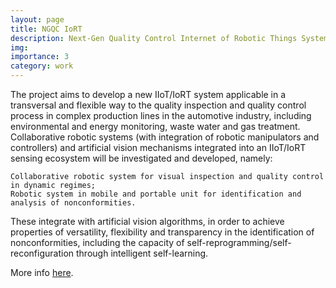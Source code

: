 ```yaml
---
layout: page
title: NGQC IoRT
description: Next-Gen Quality Control Internet of Robotic Things System
img:
importance: 3
category: work
---
```


The project aims to develop a new IIoT/IoRT system applicable in a transversal and flexible way to the quality inspection and quality control process in complex production lines in the automotive industry, including environmental and energy monitoring, waste water and gas treatment. Collaborative robotic systems (with integration of robotic manipulators and controllers) and artificial vision mechanisms integrated into an IIoT/IoRT sensing ecosystem will be investigated and developed, namely:

    Collaborative robotic system for visual inspection and quality control in dynamic regimes;
    Robotic system in mobile and portable unit for identification and analysis of nonconformities.

These integrate with artificial vision algorithms, in order to achieve properties of versatility, flexibility and transparency in the identification of nonconformities, including the capacity of self-reprogramming/self-reconfiguration through intelligent self-learning.

More info [here](https://vcmi.inesctec.pt/projects/ngqc-iort).
